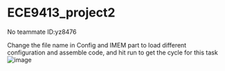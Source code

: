 # ECE9413_project2
No teammate
ID:yz8476

Change the file name in Config and IMEM part to load different configuration and assemble code, and hit run to get the cycle for this task
![image](https://user-images.githubusercontent.com/87418198/235388007-3be2f48d-27da-4690-a66f-44dbdc9176db.png)
